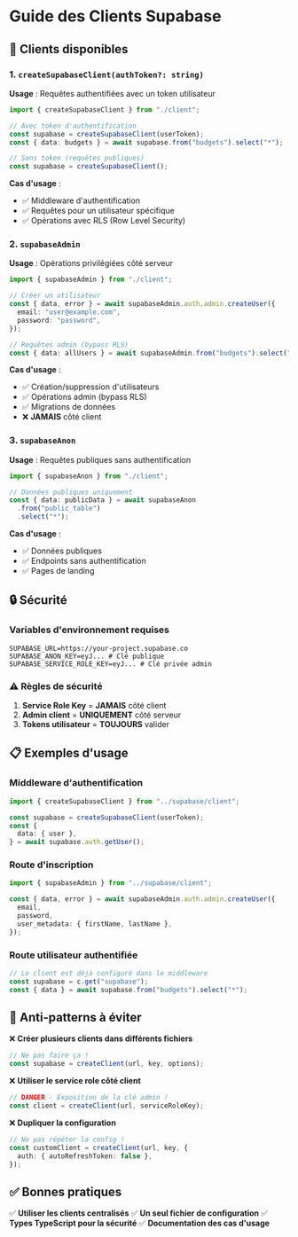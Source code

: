 # Guide des Clients Supabase

## 🎯 Clients disponibles

### 1. `createSupabaseClient(authToken?: string)`

**Usage** : Requêtes authentifiées avec un token utilisateur

```typescript
import { createSupabaseClient } from "./client";

// Avec token d'authentification
const supabase = createSupabaseClient(userToken);
const { data: budgets } = await supabase.from("budgets").select("*");

// Sans token (requêtes publiques)
const supabase = createSupabaseClient();
```

**Cas d'usage** :

- ✅ Middleware d'authentification
- ✅ Requêtes pour un utilisateur spécifique
- ✅ Opérations avec RLS (Row Level Security)

### 2. `supabaseAdmin`

**Usage** : Opérations privilégiées côté serveur

```typescript
import { supabaseAdmin } from "./client";

// Créer un utilisateur
const { data, error } = await supabaseAdmin.auth.admin.createUser({
  email: "user@example.com",
  password: "password",
});

// Requêtes admin (bypass RLS)
const { data: allUsers } = await supabaseAdmin.from("budgets").select("*");
```

**Cas d'usage** :

- ✅ Création/suppression d'utilisateurs
- ✅ Opérations admin (bypass RLS)
- ✅ Migrations de données
- ❌ **JAMAIS** côté client

### 3. `supabaseAnon`

**Usage** : Requêtes publiques sans authentification

```typescript
import { supabaseAnon } from "./client";

// Données publiques uniquement
const { data: publicData } = await supabaseAnon
  .from("public_table")
  .select("*");
```

**Cas d'usage** :

- ✅ Données publiques
- ✅ Endpoints sans authentification
- ✅ Pages de landing

## 🔒 Sécurité

### Variables d'environnement requises

```env
SUPABASE_URL=https://your-project.supabase.co
SUPABASE_ANON_KEY=eyJ... # Clé publique
SUPABASE_SERVICE_ROLE_KEY=eyJ... # Clé privée admin
```

### ⚠️ Règles de sécurité

1. **Service Role Key** = **JAMAIS** côté client
2. **Admin client** = **UNIQUEMENT** côté serveur
3. **Tokens utilisateur** = **TOUJOURS** valider

## 📋 Exemples d'usage

### Middleware d'authentification

```typescript
import { createSupabaseClient } from "../supabase/client";

const supabase = createSupabaseClient(userToken);
const {
  data: { user },
} = await supabase.auth.getUser();
```

### Route d'inscription

```typescript
import { supabaseAdmin } from "../supabase/client";

const { data, error } = await supabaseAdmin.auth.admin.createUser({
  email,
  password,
  user_metadata: { firstName, lastName },
});
```

### Route utilisateur authentifiée

```typescript
// Le client est déjà configuré dans le middleware
const supabase = c.get("supabase");
const { data } = await supabase.from("budgets").select("*");
```

## 🚫 Anti-patterns à éviter

❌ **Créer plusieurs clients dans différents fichiers**

```typescript
// Ne pas faire ça !
const supabase = createClient(url, key, options);
```

❌ **Utiliser le service role côté client**

```typescript
// DANGER - Exposition de la clé admin !
const client = createClient(url, serviceRoleKey);
```

❌ **Dupliquer la configuration**

```typescript
// Ne pas répéter la config !
const customClient = createClient(url, key, {
  auth: { autoRefreshToken: false },
});
```

## ✅ Bonnes pratiques

✅ **Utiliser les clients centralisés**
✅ **Un seul fichier de configuration**
✅ **Types TypeScript pour la sécurité**
✅ **Documentation des cas d'usage**

